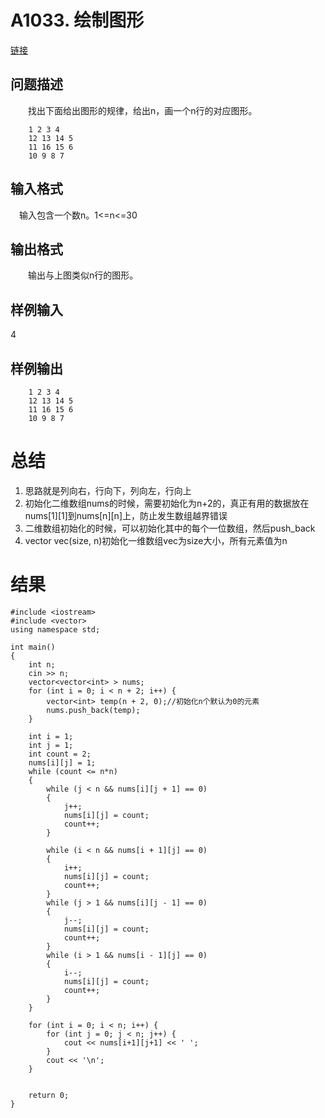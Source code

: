 # A1033. 绘制图形
[链接](http://www.tsinsen.com/A1033)
## 问题描述

　　找出下面给出图形的规律，给出n，画一个n行的对应图形。

		1 2 3 4
		12 13 14 5
		11 16 15 6
		10 9 8 7

## 输入格式

　输入包含一个数n。1<=n<=30

## 输出格式

　　输出与上图类似n行的图形。

## 样例输入

4

## 样例输出

		1 2 3 4
		12 13 14 5
		11 16 15 6
		10 9 8 7

# 总结

1. 思路就是列向右，行向下，列向左，行向上
2. 初始化二维数组nums的时候，需要初始化为n+2的，真正有用的数据放在nums[1][1]到nums[n][n]上，防止发生数组越界错误
3. 二维数组初始化的时候，可以初始化其中的每个一位数组，然后push_back
4. vector<int> vec(size, n)初始化一维数组vec为size大小，所有元素值为n

# 结果
	#include <iostream>
	#include <vector>
	using namespace std;
	
	int main()
	{
		int n;
		cin >> n;
		vector<vector<int> > nums;
		for (int i = 0; i < n + 2; i++) {
			vector<int> temp(n + 2, 0);//初始化n个默认为0的元素
			nums.push_back(temp);
		}
	
		int i = 1;
		int j = 1;
		int count = 2;
		nums[i][j] = 1;
		while (count <= n*n)
		{
			while (j < n && nums[i][j + 1] == 0)
			{
				j++;
				nums[i][j] = count;
				count++;
			}
	
			while (i < n && nums[i + 1][j] == 0)
			{
				i++;
				nums[i][j] = count;
				count++;
			}
			while (j > 1 && nums[i][j - 1] == 0)
			{
				j--;
				nums[i][j] = count;
				count++;
			}
			while (i > 1 && nums[i - 1][j] == 0)
			{
				i--;
				nums[i][j] = count;
				count++;
			}
		}
	
		for (int i = 0; i < n; i++) {
			for (int j = 0; j < n; j++) {
				cout << nums[i+1][j+1] << ' ';
			}
			cout << '\n';
		}
	
	
		return 0;
	}
